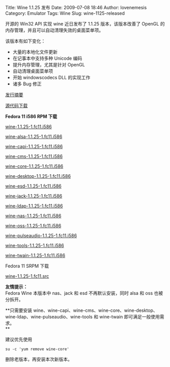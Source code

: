 Title: Wine 1.1.25 发布
Date: 2009-07-08 18:46
Author: lovenemesis
Category: Emulator
Tags: Wine
Slug: wine-1125-released

开源的 Win32 API 实现 wine 近日发布了 1.1.25 版本，该版本改善了 OpenGL
的内存管理，并且可以自动清理失效的桌面菜单项。

该版本有如下变化：

-   大量的本地化文件更新
-   在记事本中支持多种 Unicode 编码
-   提升内存管理，尤其是针对 OpenGL
-   自动清理桌面菜单项
-   开始 windowscodecs DLL 的实现工作
-   诸多 Bug 修正

[发行摘要](http://www.winehq.org/announce/1.1.25)  

[源代码下载](http://prdownloads.sourceforge.net/wine/wine-1.1.25.tar.bz2)

**Fedora 11 i586 RPM 下载**

[wine-1.1.25-1.fc11.i586](http://files.getdropbox.com/u/464139/Wine-fe/1.1.25-fc11/wine-1.1.25-1.fc11.i586.rpm)

[wine-alsa-1.1.25-1.fc11.i586](http://files.getdropbox.com/u/464139/Wine-fe/1.1.25-fc11/wine-alsa-1.1.25-1.fc11.i586.rpm)

[wine-capi-1.1.25-1.fc11.i586](http://files.getdropbox.com/u/464139/Wine-fe/1.1.25-fc11/wine-capi-1.1.25-1.fc11.i586.rpm)

[wine-cms-1.1.25-1.fc11.i586](http://files.getdropbox.com/u/464139/Wine-fe/1.1.25-fc11/wine-cms-1.1.25-1.fc11.i586.rpm)

[wine-core-1.1.25-1.fc11.i586](http://files.getdropbox.com/u/464139/Wine-fe/1.1.25-fc11/wine-core-1.1.25-1.fc11.i586.rpm)

[wine-desktop-1.1.25-1.fc11.i586](http://files.getdropbox.com/u/464139/Wine-fe/1.1.25-fc11/wine-desktop-1.1.25-1.fc11.i586.rpm)

[wine-esd-1.1.25-1.fc11.i586](http://files.getdropbox.com/u/464139/Wine-fe/1.1.25-fc11/wine-esd-1.1.25-1.fc11.i586.rpm)

[wine-jack-1.1.25-1.fc11.i586](http://files.getdropbox.com/u/464139/Wine-fe/1.1.25-fc11/wine-jack-1.1.25-1.fc11.i586.rpm)

[wine-ldap-1.1.25-1.fc11.i586](http://files.getdropbox.com/u/464139/Wine-fe/1.1.25-fc11/wine-ldap-1.1.25-1.fc11.i586.rpm)

[wine-nas-1.1.25-1.fc11.i586](http://files.getdropbox.com/u/464139/Wine-fe/1.1.25-fc11/wine-nas-1.1.25-1.fc11.i586.rpm)

[wine-oss-1.1.25-1.fc11.i586](http://files.getdropbox.com/u/464139/Wine-fe/1.1.25-fc11/wine-oss-1.1.25-1.fc11.i586.rpm)

[wine-pulseaudio-1.1.25-1.fc11.i586](http://files.getdropbox.com/u/464139/Wine-fe/1.1.25-fc11/wine-pulseaudio-1.1.25-1.fc11.i586.rpm)

[wine-tools-1.1.25-1.fc11.i586](http://files.getdropbox.com/u/464139/Wine-fe/1.1.25-fc11/wine-tools-1.1.25-1.fc11.i586.rpm)

[wine-twain-1.1.25-1.fc11.i586](http://files.getdropbox.com/u/464139/Wine-fe/1.1.25-fc11/wine-twain-1.1.25-1.fc11.i586.rpm)

Fedora 11 SRPM 下载

[wine-1.1.25-1.fc11.src](http://files.getdropbox.com/u/464139/Wine-fe/1.1.25-fc11/wine-1.1.25-1.fc11.src.rpm)

**友情提示：**  
Fedora Wine 本版本中 nas、jack 和 esd 不再默认安装，同时 alsa 和 oss
也被分拆开。

**只需要安装
wine、wine-capi、wine-cms、wine-core、wine-desktop、wine-ldap、wine-pulseaudio、wine-tools
和 wine-twain 即可满足一般使用需求。  
**

建议优先使用

`su -c 'yum remove wine-core'`

删除老版本，再安装本次新版本。
